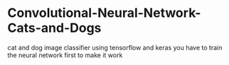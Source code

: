 # Convolutional-Neural-Network-Cats-and-Dogs
cat and dog image classifier using tensorflow and keras
you have to train the neural network first to make it work
